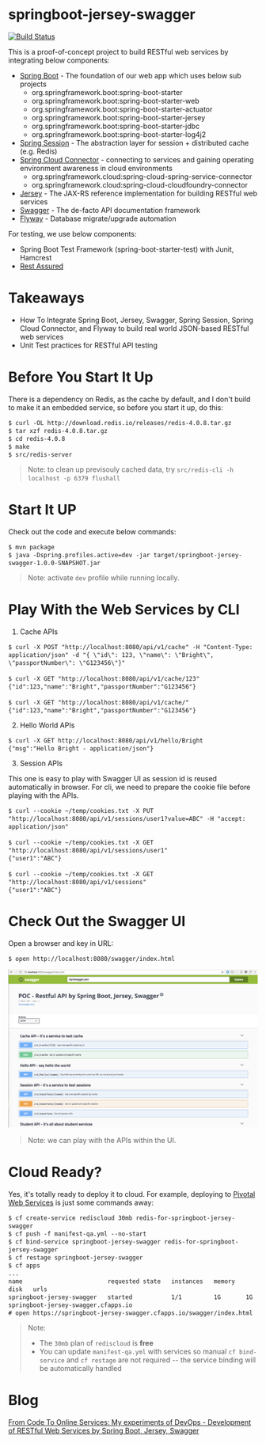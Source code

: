 # springboot-jersey-swagger

[![Build Status](https://travis-ci.org/brightzheng100/springboot-jersey-swagger.svg?branch=master)](https://travis-ci.org/brightzheng100/springboot-jersey-swagger)

This is a proof-of-concept project to build RESTful web services by integrating below components:
 - [Spring Boot](http://projects.spring.io/spring-boot/) - The foundation of our web app which uses below sub projects
   - org.springframework.boot:spring-boot-starter
   - org.springframework.boot:spring-boot-starter-web
   - org.springframework.boot:spring-boot-starter-actuator
   - org.springframework.boot:spring-boot-starter-jersey
   - org.springframework.boot:spring-boot-starter-jdbc
   - org.springframework.boot:spring-boot-starter-log4j2
 - [Spring Session](https://projects.spring.io/spring-session/) - The abstraction layer for session + distributed cache (e.g. Redis)
 - [Spring Cloud Connector](https://cloud.spring.io/spring-cloud-connectors/) - connecting to services and gaining operating environment awareness in cloud environments
   - org.springframework.cloud:spring-cloud-spring-service-connector
   - org.springframework.cloud:spring-cloud-cloudfoundry-connector
 - [Jersey](https://jersey.java.net/) - The JAX-RS reference implementation for building RESTful web services
 - [Swagger](https://github.com/swagger-api/swagger-ui) - The de-facto API documentation framework
 - [Flyway](https://flywaydb.org/) - Database migrate/upgrade automation

For testing, we use below components:
 - Spring Boot Test Framework (spring-boot-starter-test) with Junit, Hamcrest
 - [Rest Assured](https://github.com/rest-assured/rest-assured)


# Takeaways
 - How To Integrate Spring Boot, Jersey, Swagger, Spring Session, Spring Cloud Connector, and Flyway to build real world JSON-based RESTful web services
 - Unit Test practices for RESTful API testing


# Before You Start It Up

There is a dependency on Redis, as the cache by default, and I don't build to make it an embedded service, so before you start it up, do this:

```
$ curl -OL http://download.redis.io/releases/redis-4.0.8.tar.gz
$ tar xzf redis-4.0.8.tar.gz
$ cd redis-4.0.8
$ make
$ src/redis-server
```
> Note: to clean up previsouly cached data, try `src/redis-cli -h localhost -p 6379 flushall`


# Start It UP

Check out the code and execute below commands:

```
$ mvn package
$ java -Dspring.profiles.active=dev -jar target/springboot-jersey-swagger-1.0.0-SNAPSHOT.jar
```

> Note: activate `dev` profile while running locally.


# Play With the Web Services by CLI

1. Cache APIs

```
$ curl -X POST "http://localhost:8080/api/v1/cache" -H "Content-Type: application/json" -d "{ \"id\": 123, \"name\": \"Bright\", \"passportNumber\": \"G123456\"}"

$ curl -X GET "http://localhost:8080/api/v1/cache/123"
{"id":123,"name":"Bright","passportNumber":"G123456"}

$ curl -X GET "http://localhost:8080/api/v1/cache/"
{"id":123,"name":"Bright","passportNumber":"G123456"}
```

2. Hello World APIs

```
$ curl -X GET http://localhost:8080/api/v1/hello/Bright
{"msg":"Hello Bright - application/json"}
```

3. Session APIs

This one is easy to play with Swagger UI as session id is reused automatically in browser.
For cli, we need to prepare the cookie file before playing with the APIs.
```
$ curl --cookie ~/temp/cookies.txt -X PUT "http://localhost:8080/api/v1/sessions/user1?value=ABC" -H "accept: application/json"

$ curl --cookie ~/temp/cookies.txt -X GET "http://localhost:8080/api/v1/sessions/user1"
{"user1":"ABC"}

$ curl --cookie ~/temp/cookies.txt -X GET "http://localhost:8080/api/v1/sessions"
{"user1":"ABC"}
```


# Check Out the Swagger UI

Open a browser and key in URL:

```
$ open http://localhost:8080/swagger/index.html
```

![swagger-ui](swagger-ui.png "Swagger UI")

> Note: we can play with the APIs within the UI.


# Cloud Ready?

Yes, it's totally ready to deploy it to cloud.
For example, deploying to [Pivotal Web Services](https://run.pivotal.io) is just some commands away:
```
$ cf create-service rediscloud 30mb redis-for-springboot-jersey-swagger
$ cf push -f manifest-qa.yml --no-start
$ cf bind-service springboot-jersey-swagger redis-for-springboot-jersey-swagger
$ cf restage springboot-jersey-swagger
$ cf apps
...
name                        requested state   instances   memory   disk   urls
springboot-jersey-swagger   started           1/1         1G       1G     springboot-jersey-swagger.cfapps.io
# open https://springboot-jersey-swagger.cfapps.io/swagger/index.html
```

> Note:
> - The `30mb` plan of `rediscloud` is **free**
> - You can update `manifest-qa.yml` with services so manual `cf bind-service` and `cf restage` are not required -- the service binding will be automatically handled


# Blog

[From Code To Online Services: My experiments of DevOps - Development of RESTful Web Services by Spring Boot, Jersey, Swagger](http://bright-zheng.blogspot.com/2016/06/Development-of-RESTful-WebServices-by-SpringBoot-Jersey-Swagger.html)